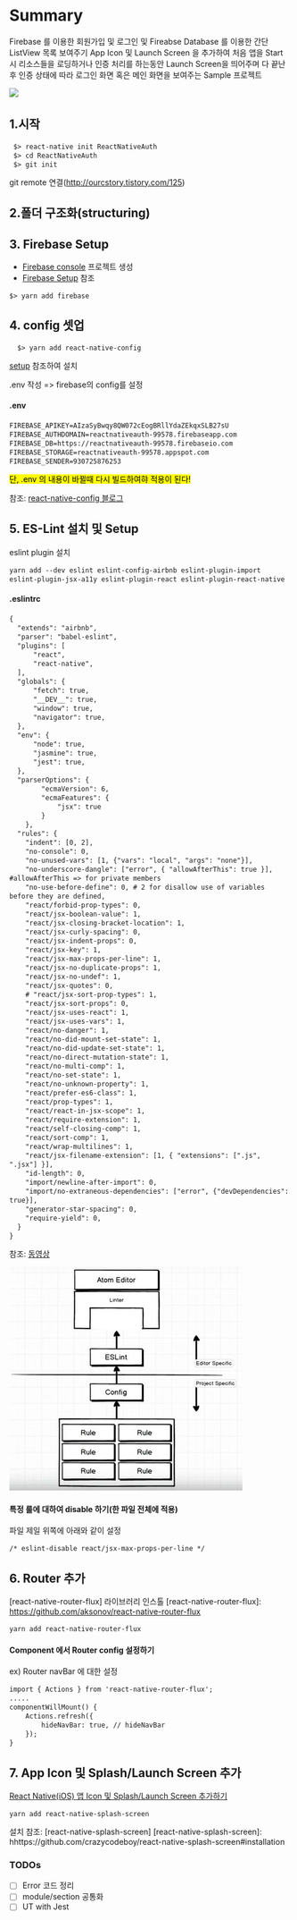 # Summary
Firebase 를 이용한 회원가입 및 로그인 및 Fireabse Database 를 이용한 간단 ListView 목록 보여주기
App Icon 및 Launch Screen 을 추가하여 처음 앱을 Start 시 리소스들을 로딩하거나 인증 처리를 하는동안 Launch Screen을 띄어주며 다 끝난후 인증 상태에 따라 로그인 화면 혹은 메인 화면을 보여주는 Sample 프로젝트

![](/resources/rnSample.gif)

## 1.시작
```
 $> react-native init ReactNativeAuth
 $> cd ReactNativeAuth
 $> git init
```
git remote 연결(<http://ourcstory.tistory.com/125>)

## 2.폴더 구조화(structuring)
## 3. Firebase Setup
  - [Firebase console] 프로젝트 생성
  - [Firebase Setup] 참조

[Firebase console]: https://console.firebase.google.com
[Firebase Setup]: https://firebase.googleblog.com/2016/01/the-beginners-guide-to-react-native-and_84.html?m=1


```
$> yarn add firebase
```

## 4. config 셋업
```
  $> yarn add react-native-config
```
  [setup] 참조하여 설치

[setup]: https://github.com/luggit/react-native-config#setup

  .env 작성 => firebase의 config를 설정

#### **.env**

```
FIREBASE_APIKEY=AIzaSyBwqy8QW072cEogBRllYdaZEkqxSLB27sU
FIREBASE_AUTHDOMAIN=reactnativeauth-99578.firebaseapp.com
FIREBASE_DB=https://reactnativeauth-99578.firebaseio.com
FIREBASE_STORAGE=reactnativeauth-99578.appspot.com
FIREBASE_SENDER=930725876253
```

<mark>단, .env 의 내용이 바뀔때 다시 빌드하여햐 적용이 된다!</mark>

 참조: [react-native-config 블로그]

 [react-native-config 블로그]: https://medium.com/differential/managing-configuration-in-react-native-cd2dfb5e6f7b#.dimua89xc


## 5. ES-Lint 설치 및 Setup
eslint plugin 설치

```
yarn add --dev eslint eslint-config-airbnb eslint-plugin-import
eslint-plugin-jsx-a11y eslint-plugin-react eslint-plugin-react-native

```

#### .eslintrc
```
{
  "extends": "airbnb",
  "parser": "babel-eslint",
  "plugins": [
      "react",
      "react-native",
  ],
  "globals": {
      "fetch": true,
      "__DEV__": true,
      "window": true,
      "navigator": true,
  },
  "env": {
      "node": true,
      "jasmine": true,
      "jest": true,
  },
  "parserOptions": {
        "ecmaVersion": 6,
        "ecmaFeatures": {
            "jsx": true
        }
    },
  "rules": {
    "indent": [0, 2],
    "no-console": 0,
    "no-unused-vars": [1, {"vars": "local", "args": "none"}],
    "no-underscore-dangle": ["error", { "allowAfterThis": true }], #allowAfterThis => for private members
    "no-use-before-define": 0, # 2 for disallow use of variables before they are defined,
    "react/forbid-prop-types": 0,
    "react/jsx-boolean-value": 1,
    "react/jsx-closing-bracket-location": 1,
    "react/jsx-curly-spacing": 0,
    "react/jsx-indent-props": 0,
    "react/jsx-key": 1,
    "react/jsx-max-props-per-line": 1,
    "react/jsx-no-duplicate-props": 1,
    "react/jsx-no-undef": 1,
    "react/jsx-quotes": 0,
    # "react/jsx-sort-prop-types": 1,
    "react/jsx-sort-props": 0,
    "react/jsx-uses-react": 1,
    "react/jsx-uses-vars": 1,
    "react/no-danger": 1,
    "react/no-did-mount-set-state": 1,
    "react/no-did-update-set-state": 1,
    "react/no-direct-mutation-state": 1,
    "react/no-multi-comp": 1,
    "react/no-set-state": 1,
    "react/no-unknown-property": 1,
    "react/prefer-es6-class": 1,
    "react/prop-types": 1,
    "react/react-in-jsx-scope": 1,
    "react/require-extension": 1,
    "react/self-closing-comp": 1,
    "react/sort-comp": 1,
    "react/wrap-multilines": 1,
    "react/jsx-filename-extension": [1, { "extensions": [".js", ".jsx"] }],
    "id-length": 0,
    "import/newline-after-import": 0,
    "import/no-extraneous-dependencies": ["error", {"devDependencies": true}],
    "generator-star-spacing": 0,
    "require-yield": 0,
  }
}
```


 참조: [동영상]

 ![eslinter](/resources/eslinter.jpeg)

 [동영상]: https://www.youtube.com/playlist?list=PL9f8_QifuTL4CS8-OyA-4WADhkddOnRS4

#### 특정 룰에 대하여 disable 하기(한 파일 전체에 적용)
파일 제일 위쪽에 아래와 같이 설정 

```
/* eslint-disable react/jsx-max-props-per-line */
```


## 6. Router 추가
[react-native-router-flux] 라이브러리 인스톨
[react-native-router-flux]: https://github.com/aksonov/react-native-router-flux


```
yarn add react-native-router-flux

```

#### Component 에서 Router config 설정하기
ex) Router navBar 에 대한 설정

```
import { Actions } from 'react-native-router-flux';
.....
componentWillMount() {
	Actions.refresh({
   		hideNavBar: true, // hideNavBar
  	});
}

```

## 7. App Icon 및 Splash/Launch Screen 추가
 [React Native(iOS) 앱 Icon 및 Splash/Launch Screen 추가하기]

 [React Native(iOS) 앱 Icon 및 Splash/Launch Screen 추가하기]: https://medium.com/@tjkangs/react-native-ios-앱-icon-및-splash-launch-screen-추가하기-bb93122ef455
 
```
yarn add react-native-splash-screen

```
설치 참조: [react-native-splash-screen]
[react-native-splash-screen]: hhttps://github.com/crazycodeboy/react-native-splash-screen#installation

### TODOs

- [ ] Error 코드 정리
- [ ] module/section 공통화
- [ ] UT with Jest
